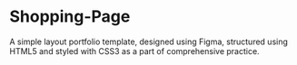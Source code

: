 # Shopping-Page
A simple layout portfolio template, designed using Figma, structured using HTML5 and styled with CSS3 as a part of comprehensive practice.
